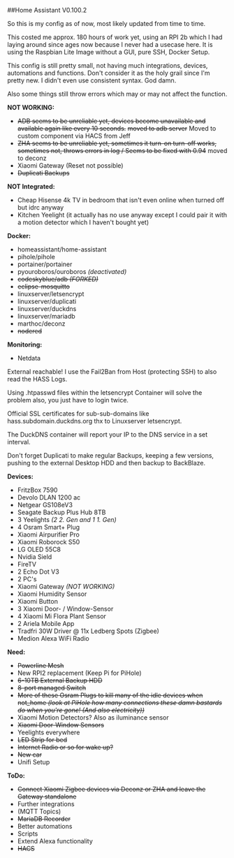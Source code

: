 ##Home Assistant V0.100.2

So this is my config as of now, most likely updated from time to time.

This costed me approx. 180 hours of work yet, using an RPI 2b which I had laying around since ages now because I never had a usecase here.
It is using the Raspbian Lite Image without a GUI, pure SSH, Docker Setup. 

This config is still pretty small, not having much integrations, devices, automations and functions. Don't consider it as the holy grail since I'm pretty new. 
I didn't even use consistent syntax. God damn. 

Also some things still throw errors which may or may not affect the function.

**NOT WORKING:**
  - ~~ADB seems to be unreliable yet, devices become unavailable and available again like every 10 seconds.~~ ~~moved to adb server~~ Moved to custom component via HACS from Jeff
  - ~~ZHA seems to be unreliable yet, sometimes it turn-on turn-off works, sometimes not, throws errors in log / Seems to be fixed with 0.94~~ moved to deconz
  - Xiaomi Gateway (Reset not possible)
  - ~~Duplicati Backups~~

**NOT Integrated:**
  - Cheap Hisense 4k TV in bedroom that isn't even online when turned off but idrc anyway
  - Kitchen Yeelight (it actually has no use anyway except I could pair it with a motion detector which I haven't bought yet)

**Docker:**
  - homeassistant/home-assistant
  - pihole/pihole
  - portainer/portainer
  - pyouroboros/ouroboros *(deactivated)*
  - ~~codeskyblue/adb *(FORKED)*~~
  - ~~eclipse-mosquitto~~
  - linuxserver/letsencrypt
  - linuxserver/duplicati
  - linuxserver/duckdns
  - linuxserver/mariadb
  - marthoc/deconz
  - ~~nodered~~

**Monitoring:**
  - Netdata

External reachable! I use the Fail2Ban from Host (protecting SSH) to also read the HASS Logs. 

Using .htpasswd files within the letsencrypt Container will solve the problem also, you just have to login twice.

Official SSL certificates for sub-sub-domains like hass.subdomain.duckdns.org thx to Linuxserver letsencrypt.

The DuckDNS container will report your IP to the DNS service in a set interval.

Don't forget Duplicati to make regular Backups, keeping a few versions, pushing to the external Desktop HDD and then backup to BackBlaze.

**Devices:**
  - FritzBox 7590
  - Devolo DLAN 1200 ac
  - Netgear GS108eV3
  - Seagate Backup Plus Hub 8TB
  - 3 Yeelights *(2 2. Gen and 1 1. Gen)*
  - 4 Osram Smart+ Plug
  - Xiaomi Airpurifier Pro
  - Xiaomi Roborock S50
  - LG OLED 55C8
  - Nvidia Sield
  - FireTV
  - 2 Echo Dot V3
  - 2 PC's
  - Xiaomi Gateway *(NOT WORKING)*
  - Xiaomi Humidity Sensor
  - Xiaomi Button
  - 3 Xiaomi Door- / Window-Sensor
  - 4 Xiaomi Mi Flora Plant Sensor
  - 2 Ariela Mobile App
  - Tradfri 30W Driver @ 11x Ledberg Spots (Zigbee)
  - Medion Alexa WiFi Radio

**Need:**
  - ~~Powerline Mesh~~
  - New RPI2 replacement (Keep Pi for PiHole)
  - ~~6-10TB External Backup HDD~~
  - ~~8-port managed Switch~~
  - ~~More of these Osram Plugs to kill many of the idle devices when not_home *(look at PiHole how many connections these damn bastards do when you're gone! (And also electricity))*~~
  - Xiaomi Motion Detectors? Also as iluminance sensor
  - ~~Xiaomi Door-Window Sensors~~
  - Yeelights everywhere
  - ~~LED Strip for bed~~
  - ~~Internet Radio or so for wake up?~~
  - ~~New car~~
  - Unifi Setup

**ToDo:**
  - ~~Connect Xiaomi Zigbee devices via Deconz or ZHA and leave the Gateway standalone~~
  - Further integrations
  - (MQTT Topics)
  - ~~MariaDB Recorder~~
  - Better automations
  - Scripts
  - Extend Alexa functionality
  - ~~HACS~~
